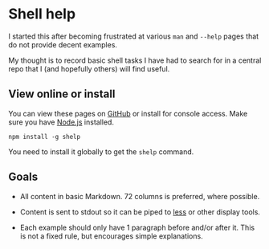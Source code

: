 # Shell help

I started this after becoming frustrated at various `man` and `--help`
pages that do not provide decent examples.

My thought is to record basic shell tasks I have had to search for in a
central repo that I (and hopefully others) will find useful.


## View online or install

You can view these pages on [GitHub][1] or install for console access.
Make sure you have [Node.js](http://nodejs.org/) installed.

	npm install -g shelp

You need to install it globally to get the `shelp` command.

[1]: https://github.com/MattMS/shelp/tree/master/command#readme


## Goals

- All content in basic Markdown.
  72 columns is preferred, where possible.

- Content is sent to stdout so it can be piped to [less](command/less/)
  or other display tools.

- Each example should only have 1 paragraph before and/or after it.
  This is not a fixed rule, but encourages simple explanations.
